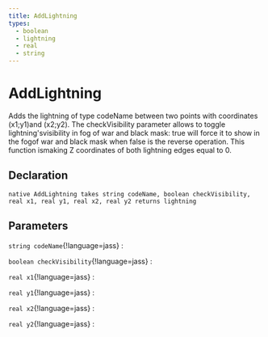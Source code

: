 ```yaml
---
title: AddLightning
types:
  - boolean
  - lightning
  - real
  - string
---
```


# AddLightning
Adds the lightning of type codeName between two points with coordinates (x1;y1)and (x2;y2). The checkVisibility parameter allows to toggle lightning'svisibility in fog of war and black mask: true will force it to show in the fogof war and black mask when false is the reverse operation. This function ismaking Z coordinates of both lightning edges equal to 0.

## Declaration

```jass
native AddLightning takes string codeName, boolean checkVisibility, real x1, real y1, real x2, real y2 returns lightning
```

## Parameters
`string codeName`{!language=jass}
: 

`boolean checkVisibility`{!language=jass}
: 

`real x1`{!language=jass}
: 

`real y1`{!language=jass}
: 

`real x2`{!language=jass}
: 

`real y2`{!language=jass}
: 
